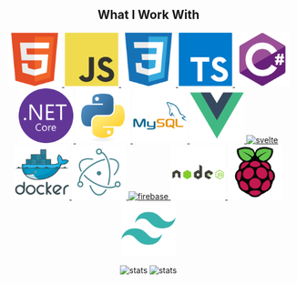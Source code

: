 <p align="center">
    <h2 align="center">What I Work With</h2>
    <p align="center">
        <a href="https://html.com/html5/">
            <img src="https://raw.githubusercontent.com/devicons/devicon/v2.12.0/icons/html5/html5-original.svg" alt="html5" height="96px">
        </a>
        <a href="https://www.javascript.com/">
            <img src="https://raw.githubusercontent.com/devicons/devicon/v2.12.0/icons/javascript/javascript-original.svg" alt="javascript" height="96px">
        </a>
        <a href="https://www.educba.com/what-is-css3/">
            <img src="https://raw.githubusercontent.com/devicons/devicon/v2.12.0/icons/css3/css3-original.svg" alt="css3" height="96px">
        </a>
        <a href="https://www.typescriptlang.org/">
            <img src="https://raw.githubusercontent.com/devicons/devicon/v2.12.0/icons/typescript/typescript-original.svg" alt="typescript" height="96px">
        </a>
        <a href="https://docs.microsoft.com/en-us/dotnet/csharp/">
            <img src="https://raw.githubusercontent.com/devicons/devicon/v2.12.0/icons/csharp/csharp-original.svg" alt="csharp" height="96px">
        </a>
        <a href="https://dotnet.microsoft.com/">
            <img src="https://raw.githubusercontent.com/devicons/devicon/v2.12.0/icons/dotnetcore/dotnetcore-original.svg" alt="dotnetcore" height="96px">
        </a>
        <a href="https://www.python.org/">
            <img src="https://raw.githubusercontent.com/devicons/devicon/v2.12.0/icons/python/python-original.svg" alt="python" height="96px">
        </a>
        <a href="https://www.mysql.com/">
            <img src="https://raw.githubusercontent.com/devicons/devicon/v2.12.0/icons/mysql/mysql-original-wordmark.svg" alt="mysql" height="96px">
        </a>
        <a href="https://vuejs.org/">
            <img src="https://raw.githubusercontent.com/devicons/devicon/v2.12.0/icons/vuejs/vuejs-original.svg" alt="vuejs" height="96px">
        </a>
        <a href="https://svelte.dev/">
            <img src="https://upload.wikimedia.org/wikipedia/commons/1/1b/Svelte_Logo.svg" alt="svelte" height="96px">
        </a>
        <a href="https://www.docker.com/">
            <img src="https://raw.githubusercontent.com/devicons/devicon/v2.12.0/icons/docker/docker-original-wordmark.svg" alt="docker" height="96px">
        </a>
        <a href="https://www.electronjs.org/">
            <img src="https://raw.githubusercontent.com/devicons/devicon/v2.12.0/icons/electron/electron-original.svg" alt="electron" height="96px">
        </a>
        <a href="https://firebase.google.com/">
            <img src="https://www.vectorlogo.zone/logos/firebase/firebase-icon.svg" alt="firebase" height="96px">
        </a>
        <a href="https://nodejs.org/en/">
            <img src="https://raw.githubusercontent.com/devicons/devicon/v2.12.0/icons/nodejs/nodejs-original-wordmark.svg" alt="nodejs" height="96px">
        </a>
        <a href="https://www.raspberrypi.org/">
            <img src="https://raw.githubusercontent.com/devicons/devicon/v2.12.0/icons/raspberrypi/raspberrypi-original.svg" alt="raspberrypi" height="96px">
        </a>
        <a href="https://tailwindcss.com/">
            <img src="https://raw.githubusercontent.com/devicons/devicon/v2.12.0/icons/tailwindcss/tailwindcss-plain.svg" alt="tailwindcss" height="96px">
        </a>
    </p>
</p>

<p align="center">
    <img align="top" src="https://github-readme-stats.vercel.app/api/top-langs/?username=bluefrog130&layout=compact&theme=dark" alt="stats">
    <img align="top" src="https://github-readme-stats.vercel.app/api?username=bluefrog130&show_icons=true&theme=dark" alt="stats">
</p>
